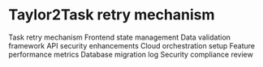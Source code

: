 # Taylor2Task retry mechanism
Task retry mechanism
Frontend state management
Data validation framework
API security enhancements
Cloud orchestration setup
Feature performance metrics
Database migration log
Security compliance review
